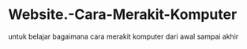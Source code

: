 # Website.-Cara-Merakit-Komputer
untuk belajar bagaimana cara merakit komputer dari awal sampai akhir
